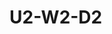 # U2-W2-D2

  <!-- Abbiamo bisogno di un sito web per un'agenzia di viaggi!

In questa pagina aggiungerai destinazioni di posti che sogni di visitare in futuro.

Il progetto non richiede alcuna customizzazione di CSS, dovrai crearlo interamente usando le classi di bootstrap, sia per quello che riguarda il layout che lo stile.


Testa frequentemente il tuo lavoro nelle 3 principali risoluzioni (mobile, tablet, desktop) usando i developer tools del browser nella sezione emulazione device, per una maggiore precisione.

Inizia utilizzando i componenti esistenti di Bootstrap 5 per creare la tua pagina (modificali all'occorrenza utilizzando le utility classes di bootstrap: colori, spazi, margini, dimensioni etc...)
Usa container > row > col-* in questo ordine per ottenere un layout responsive perfetto.

Esercizi:

1) Implementa una navbar con questi elementi di menu:
Home
Saldi
Welcome Summer
Last Minute
Recensioni

Collegherai ogni sezione della pagina agli elementi del menu corrispondenti. 

2) Aggiungi un logo alla navbar, un qualsiasi logo di agenzia di viaggi, anche inventata.

3) Aggiungi una sezione introduttiva con il nome, il payoff dell'agenzia, 
una breve descrizione in corsivo e una call-to-action (bottone) "Prenota ora" di colore azzurro chiaro e testo bianco e grassetto

Il background della sezione sarà grigio chiaro e con bordi arrotondati e del padding generoso all'interno

4) Implementa la sezione "Saldi". Qui mostrerai 4 destinazioni.

In questa sezione dovranno esserci:

4 card per destinazioni per linea a schermo grande - desktop (quattro sulla stessa linea)
3 card per destinazioni per linea a schermo medio  - tablet  (una dovrà scomparire)
2 card per destinazioni per linea a schermo piccolo - mobile (due per linea)

le card avranno un bordo di 2px azzurro chiaro, il bottone azzurro chiaro e testo default

5) Implementa la sezione "Welcome Summer". Qui mostrerai 6 destinazioni al tuo utente. (nessun bordo, ma stesso stile dei bottoni precedenti)

In questa sezione dovranno esserci:

6 card per destinazioni per linea a schermo extra large
3 card per destinazioni per linea a schermo grande (desktop)
2 card per destinazioni per linea a schermo medio (tablet)
2 card per destinazioni per linea a schermo piccolo (mobile)

6) Implementa la sezione "Offerta del giorno". Qui avrai:

66% dello spazio dedicato all'immagine del luogo di destinazione
33% dedicato al nome, date, prezzo e un badge con "best offer" come testo

l'immagine avrà i bordi arrotondati e un'ombra leggera
per il contenuto: il nome dovrà essere più grande del resto,
le date dovranno essere formattate con font "monospace",
il prezzo dovrà essere definito come "lead"
e il badge sarà scuro


7) Rendi invisibile la sezione "Offerta del giorno" su schermi piccoli.

8) Aggiungi nella sezione "Welcome Summer" un'ombra grande ad ogni card.

9) Crea una sezione "Last Minute", in cui mostrerai 6 immagini delle destinazioni last minute come rettangoli ombreggiati dai bordi arrotondati, senza testo. Rendile responsive come preferisci!

10) Crea una sezione "Recensioni", dove l'utente potrà trovare alcuni feedback da utenti fittizi. 
Piccola immagine tonda a sinistra con bordo 2px azzurro, nome utente e recensione a destra

11) Crea un footer con le informazioni dell'agenzia e un bottone "Contattaci".



EXTRAS

12) Crea un bottone vicino ad ogni sezione per collassarla e riaprirla se premuto.

13) Crea la possibilità di contare il numero di "viaggi" presenti sulla pagina e visualizzare il risultato in un alert.

14) Crea un modale con un campo email e un messaggio.

15) Quando l'utente cliccherà su "Contattaci", il modale dovrà essere visualizzato.

16) Crea una funzione che aggiunga un badge con la scritta "HOT" su ognuna delle offerte "Welcome Summer" posizionato in alto a destra.

17) Crea una funzione che rimuova tutte le "card" dalla pagina
